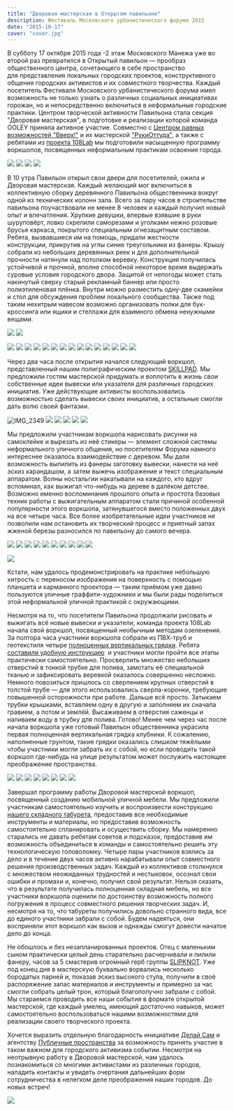 ```yaml
---
title: "Дворовая мастерская в Открытом павильоне"
description: Фестиваль Московского урбанистического форума 2015
date: "2015-10-17"
cover: "cover.jpg"
---
```


В субботу 17 октября 2015 года -2 этаж Московского Манежа уже во второй раз превратился в Открытый павильон — прообраз общественного центра, сочетающего в себе пространство для представления локальных городских проектов, конструктивного общения городских активистов и их совместного творчества. Каждый посетитель Фестиваля Московского урбанистического форума имел возможность не только узнать о различных социальных инициативах горожан, но и непосредственно включиться в неформальные городские практики. Центром творческой активности Павильона стала секция "Дворовая мастерская", в подготовке и реализации которой команда OOLEY приняла активное участие. Совместно с [Центром равных возможностей "Вверх!"](http://vverh.su/) и их мастерской ["РукиОттуда"](http://vverh.su/posts/masterskaya-rukiottuda-na-festivalnom-dne-urbanisticheskogo-foruma-17-oktyabrya/), а также с ребятами из [проекта 108Lab](http://www.108lab.ru/) мы подготовили насыщенную программу воркшопов, посвященных неформальным практикам освоения города.

![](./images/IMG_2345.jpg)
![](./images/IMG_2343.jpg)
![](./images/21748823874_62a684544b_k.jpg)
![](./images/22183580670_a6186fb3b6_k.jpg)

В 10 утра Павильон открыл свои двери для посетителей, ожила и Дворовая мастерская. Каждый желающий мог включиться в коллективную сборку деревянного Павильона общественника вокруг одной из технических колонн зала. Всего за пару часов в строительстве павильона поучаствовали не менее 8 человек и каждый получил новый опыт и впечатления. Хрупкие девушки, впервые взявшие в руки шуруповёрт, ловко скрепили саморезами и уголками нежно розовые брусья каркаса, покрытого специальным огнезащитным составом. Ребята, вызвавшиеся им на помощь, придали жесткости конструкции, прикрутив на углы синие треугольники из фанеры. Крышу собрали из небольших деревянных реек и для дополнительной прочности натянули над потолком веревку. Конструкция получилась устойчивой и прочной, вполне способной некоторое время выдержать суровые условия городского двора. Защитой от непогоды может стать накинутый сверху старый рекламный баннер или просто полиэтиленовая плёнка. Внутри можно разместить одну-две скамейки и стол для обсуждения проблем локального сообщества. Также под таким нехитрым навесом возможно организовать полки для бук-кроссинга или ящики и стеллажи для взаимного обмена ненужными вещами.

![](./images/IMG_2341.jpg)
![](./images/IMG_2344.jpg)

![](./images/22183838348_078c72c2c1_k.jpg)
![](./images/21748791874_ac694c4cd1_k.jpg)
![](./images/21748796354_0a06aa8b5e_k.jpg)
![](./images/22345549576_d613e5d24c_k.jpg)
![](./images/22345556956_75dcc2e339_k.jpg)
![](./images/22358475452_cbd4cf0b6f_k.jpg)
![](./images/22371562285_7d3c2ee341_k.jpg)
![](./images/22382279541_4c0fac3ac7_k.jpg)
![](./images/22382295681_e00e1bf1de_k.jpg)
![](./images/22358503222_d37f227bd8_k.jpg)
![](./images/22183853738_15a8988641_k.jpg)
![](./images/22183862838_4775e552bc_k.jpg)
![](./images/22184725479_08885e0134_k.jpg)
![](./images/21748818604_43484c1509_k.jpg)
![](./images/21750485893_e31a1d9494_k.jpg)

Через два часа после открытия начался следующий воркшоп, представленный нашим полиграфическим проектом [SKILLPAD](http://www.skillpad.ru). Мы предложили гостям мастерской придумать и воплотить в жизнь свои собственные идеи вывески или указателя для различных городских инициатив. Уже действующие активисты воспользовались возможностью сделать вывески своих инициатив, а остальные смогли дать волю своей фантазии.

![IMG_2349](./images/IMG_2349.jpg)
![](./images/21748814924_e9618acbdf_k.jpg)
![](./images/22358493072_70d652cb05_k.jpg)
![](./images/22183849828_a6cd0b9794_k.jpg)
![](./images/IMG_2351.jpg)
![](./images/IMG_2352.jpg)

Мы предложили участникам воркшопа нарисовать рисунки на самоклейке и вырезать из неё стикеры — элемент сложной системы неформального уличного общения, но посетителям Форума намного интереснее оказалось взаимодействие с деревом. Мы дали возможность выпилить из фанеры заготовку вывески, нанести на неё эскиз карандашом, а затем выжечь изображение и текст специальным аппаратом. Волны ностальгии накатывали на каждого, кто вдруг вспоминал, как выжигал что-нибудь на дереве в далёком детстве. Возможно именно воспоминания прошлого опыта и простота базовых техник работы с выжигательным аппаратом стали причиной особенной популярности этого воркшопа, затянувшегося вместо положенных двух на все четыре часа. Все более изобретательные идеи участников не позволили нам остановить их творческий процесс и приятный запах жженой березы разносился по павильону до самого вечера.

![](./images/22184736079_c9eb26ae52_k.jpg)
![](./images/IMG_7900.jpg)
![](./images/IMG_7901.jpg)
![](./images/IMG_2354.jpg)
![](./images/IMG_2355.jpg)
![](./images/IMG_2356.jpg)
![](./images/IMG_2346.jpg)
![](./images/IMG_2347.jpg)
![](./images/IMG_2348.jpg)
![](./images/22382310941_cc9b427860_k.jpg)

![](./images/22184742289_fa8af1d599_k.jpg)

Кстати, нам удалось продемонстрировать на практике небольшую хитрость с переносом изображения на поверхность с помощью планшета и карманного проектора — таким приёмом уже давно пользуются уличные граффити-художники и мы были рады поделиться этой неформальной уличной практикой с окружающими.

Несмотря на то, что посетители Павильона продолжали рисовать и выжигать всё новые вывески и указатели, команда проекта 108Lab начала свой воркшоп, посвященный необычным методам озеленения. За полтора часа участники воркшопа собрали из ПВХ-труб и геотекстиля четыре [полноценных вертикальных грядки](http://www.liveinternet.ru/users/5129556/post355244070). Ребята [составили удобную инструкцию](https://drive.google.com/file/d/0B6KamMnlu188dkplTGlTeHZacmc/view?usp=sharing)  и участники могли пройти все этапы практически самостоятельно. Просверлить множество небольших отверстий в тонкой трубке для полива, замотать её специальной тканью и зафиксировать веревкой оказалось совершенно несложно. Немного повозиться пришлось со сверлением крупных отверстий в толстой трубе — для этого использовались сверла-коронки, требующие повышенной осторожности при работе. Дальше всё просто. Затыкаем трубки крышками, вставляем одну в другую и заполняем их сначала гравием, а потом и землёй. Высаживаем в отверстия саженцы и наливаем воду в трубку для полива. Готово! Менее чем через час после начала воркшопа уже готовый Павильон общественника украсила первая полноценная вертикальная грядка клубники. К сожалению, наполненные грунтом, такие грядки оказались слишком тяжёлыми чтобы участники могли забрать их с собой, но если проводить такой воркшоп где-нибудь на улице результатом может послужить настоящее преображение пространства.

![](./images/N7QCoZCYSiQ.jpg)
![](./images/u7jocn8q4XU.jpg)
![](./images/JVnHQMj8T1U.jpg)
![](./images/MAf6nRWPWvI.jpg)
![](./images/IMG_2357.jpg)
![](./images/IMG_2353.jpg)
![](./images/vQlNJ3nsEIA.jpg)
![](./images/2s960tvMsZo.jpg)

Завершал программу работы Дворовой мастерской воркшоп, посвященный созданию мобильной уличной мебели. Мы предложили участникам самостоятельно изучить и воспроизвести конструкцию [нашего складного табурета](/practice/project/stool/), предоставив все необходимые инструменты и материалы, но предоставив возможность самостоятельно спланировать и осуществить сборку. Мы намеренно старались не давать ребятам советов и подсказок, предоставив им возможность объединиться в команды и самостоятельно решить эту технологическую головоломку. Четыре пары участников взялись за дело и в течение двух часов активно нарабатывали опыт совместного решения производственных задач. Каждый из коллективов столкнулся с множеством неожиданных трудностей и нестыковок, осознал свои ошибки и промахи и, конечно, получил свой результат. Нельзя сказать, что в результате получилась полноценная складная мебель, но все участники воркшопа оценили по достоинству возможность полного погружения в процесс совместного решения творческих задач. И, несмотря на то, что табуреты получились довольно странного вида, все до единого участники забрали с собой. Будем надеяться, они восприняли этот воркшоп как вызов и однажды смогут довести начатое дело до конца.

Не обошлось и без незапланированных проектов. Отец с маленьким сыном практически целый день старательно расчерчивали и пилили фанеру, часов за 5 смастерив огромный герб группы [SLIPKNOT](http://www.slipknot1.com/). Уже под конец дня в мастерскую буквально ворвались несколько бородатых парней и, показав эскиз высокого стула, получили в своё распоряжение запас материалов и инструменты и примерно за час смогли собрать целый трон, который благополучно забрали с собой. Мы стараемся проводить все наши события в формате открытой мастерской, где каждый умелец, имеющий достаточно навыков, может самостоятельно воспользоваться нашими возможностями для реализации своего творческого проекта.

Хочется выразить отдельную благодарность инициативе [Делай Сам](http://delaisam.org/) и агентству [Публичные пространства](http://publicspaces.pro/) за возможность принять участие в таком важном для городского активизма событии. Несмотря на неотрывную работу в Дворовой мастерской, нам удалось познакомиться со многими активистами из различных городов, наладить контакты и увидеть очертания дальнейших форм сотрудничества в нелегком деле преображения наших городов. До новых встреч!

![](./images/22183555270_a622b0bbe5_k.jpg)
